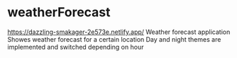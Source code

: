 # weatherForecast
https://dazzling-smakager-2e573e.netlify.app/
Weather forecast application
Showes weather forecast for a certain location
Day and night themes are implemented and switched depending on hour
